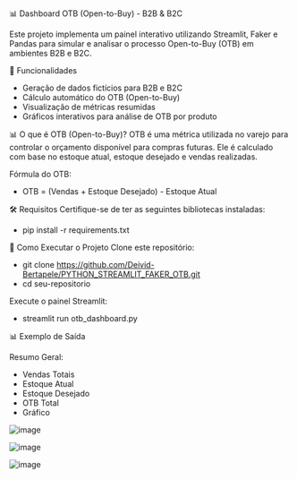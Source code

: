 📊 Dashboard OTB (Open-to-Buy) - B2B & B2C

Este projeto implementa um painel interativo utilizando Streamlit, Faker e Pandas para simular e analisar o processo Open-to-Buy (OTB) em ambientes B2B e B2C.

📌 Funcionalidades
- Geração de dados fictícios para B2B e B2C
- Cálculo automático do OTB (Open-to-Buy)
- Visualização de métricas resumidas
- Gráficos interativos para análise de OTB por produto


📊 O que é OTB (Open-to-Buy)?
OTB é uma métrica utilizada no varejo para controlar o orçamento disponível para compras futuras. Ele é calculado com base no estoque atual, estoque desejado e vendas realizadas.

Fórmula do OTB:
- OTB = (Vendas + Estoque Desejado) - Estoque Atual

🛠️ Requisitos
Certifique-se de ter as seguintes bibliotecas instaladas:
- pip install -r requirements.txt

  
🚀 Como Executar o Projeto
Clone este repositório:

- git clone https://github.com/Deivid-Bertapele/PYTHON_STREAMLIT_FAKER_OTB.git
- cd seu-repositorio

  
Execute o painel Streamlit:
- streamlit run otb_dashboard.py


📊 Exemplo de Saída

Resumo Geral:
- Vendas Totais
- Estoque Atual
- Estoque Desejado
- OTB Total
- Gráfico

![image](https://github.com/user-attachments/assets/5a9150c9-1c13-44a9-9b6a-842170061c24)

![image](https://github.com/user-attachments/assets/0f3b1958-06f9-4816-8d5f-0126aa6f0904)

![image](https://github.com/user-attachments/assets/8b13b101-0e68-4dd6-8dc6-6c76da330b84)


